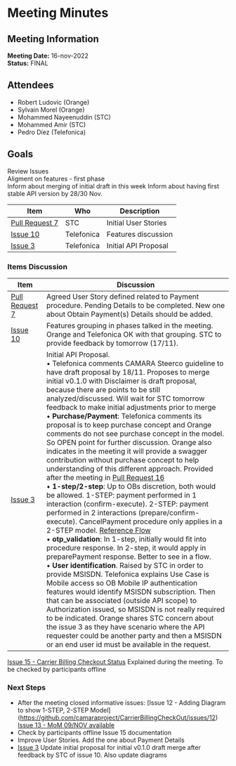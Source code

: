 # Meeting Minutes
## Meeting Information
**Meeting Date:** 16-nov-2022<br/>
**Status:** FINAL

## Attendees
- Robert Ludovic (Orange)
- Sylvain Morel (Orange)
- Mohammed Nayeenuddin (STC)
- Mohammed Amir (STC)
- Pedro Díez (Telefonica)

## Goals
Review Issues </br>
Aligment on features - first phase </br>
Inform about merging of initial draft in this week
Inform about having first stable API version by 28/30 Nov.


Item | Who | Description
---- | ---- | ----
[Pull Request 7](https://github.com/camaraproject/CarrierBillingCheckOut/pull/7) | STC | Initial User Stories
[Issue 10](https://github.com/camaraproject/CarrierBillingCheckOut/issues/10) | Telefonica | Features discussion
[Issue 3](https://github.com/camaraproject/CarrierBillingCheckOut/issues/3) | Telefonica | Initial API Proposal


### Items Discussion

Item | Discussion
---- | ----
[Pull Request 7](https://github.com/camaraproject/CarrierBillingCheckOut/pull/7) | Agreed User Story defined related to Payment procedure. Pending Details to be completed. New one about Obtain Payment(s) Details should be added.
[Issue 10](https://github.com/camaraproject/CarrierBillingCheckOut/issues/10) | Features grouping in phases talked in the meeting. Orange and Telefonica OK with that grouping. STC to provide feedback by tomorrow (17/11). 
[Issue 3](https://github.com/camaraproject/CarrierBillingCheckOut/issues/3) | Initial API Proposal.<br/> • Telefonica comments CAMARA Steerco guideline to have draft proposal by 18/11. Proposes to merge initial v0.1.0 with Disclaimer is draft proposal, because there are points to be still analyzed/discussed. Will wait for STC tomorrow feedback to make initial adjustments prior to merge<br/> • **Purchase/Payment**: Telefonica comments its proposal is to keep purchase concept and Orange comments do not see purchase concept in the model. So OPEN point for further discussion. Orange also indicates in the meeting it will provide a swagger contribution without purchase concept to help understanding of this different approach. Provided after the meeting in [Pull Request 16](https://github.com/camaraproject/CarrierBillingCheckOut/pull/16)<br/> • **1-step/2-step**: Up to OBs discretion, both would be allowed. 1-STEP: payment performed in 1 interaction (confirm-execute). 2-STEP: payment performed in 2 interactions (prepare/confirm-execute). CancelPayment procedure only applies in a 2-STEP model. [Reference Flow](https://github.com/camaraproject/CarrierBillingCheckOut/blob/main/documentation/SupportingDocuments/Carrier%20Billing%20sequence%20diagram.png) <br/> • **otp_validation**: In 1-step, initially would fit into procedure response. In 2-step, it would apply in preparePayment response. Better to see in a flow. <br/> • **User identification**. Raised by STC in order to provide MSISDN. Telefonica explains Use Case is Mobile access so OB Mobile IP authentication features would identify MSISDN subscription. Then that can be associated (outside API scope) to Authorization issued, so MSISDN is not really required to be indicated. Orange shares STC concern about the issue 3 as they have scenario where the API requester could be another party and then a MSISDN or an end user id must be available in the request.
[Issue 15 - Carrier Billing Checkout Status](https://github.com/camaraproject/CarrierBillingCheckOut/issues/15) Explained during the meeting. To be checked by participants offline

### Next Steps
- After the meeting closed informative issues:
[Issue 12 - Adding Diagram to show 1-STEP, 2-STEP Model] (https://github.com/camaraproject/CarrierBillingCheckOut/issues/12)
[Issue 13 - MoM 09/NOV available](https://github.com/camaraproject/CarrierBillingCheckOut/issues/13)
- Check by participants offline Issue 15 documentation
- Improve User Stories. Add the one about Payment Details
- [Issue 3](https://github.com/camaraproject/CarrierBillingCheckOut/issues/3) Update initial proposal for initial v0.1.0 draft merge after feedback by STC of issue 10. Also update diagrams
